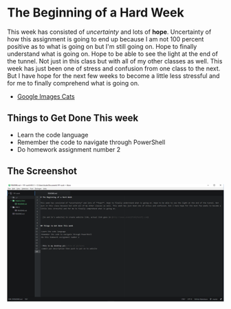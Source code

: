 # The Beginning of a Hard Week

This week has consisted of *uncertainty* and lots of **hope**. Uncertainty of how this assignment is going to end up because I am not 100 percent positive as to what is going on but I'm still going on. Hope to finally understand what is going on. Hope to be able to see the light at the end of the tunnel. Not just in this class but with all of my other classes as well. This week has just been one of stress and confusion from one class to the next. But I have hope for the next few weeks to become a little less stressful and for me to finally comprehend what is going on.


- [Google Images Cats](https://www.google.com/search?q=cats&espv=2&biw=1600&bih=794&site=webhp&source=lnms&tbm=isch&sa=X&ved=0ahUKEwitqujN0PrRAhXC6IMKHVK8CRkQ_AUIBigB)


## Things to Get Done This week

- Learn the code language
- Remember the code to navigate through PowerShell
- Do homework assignment number 2

## The Screenshot
![This is my desktop pic](MarkDownFile.png)
